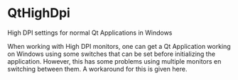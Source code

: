 # QtHighDpi
High DPI settings for normal Qt Applications in Windows

When working with High DPI monitors, one can get a Qt Application working on Windows using some switches that can be set before initializing the application. However, this has some problems using multiple monitors en switching between them. A workaround for this is given here.


